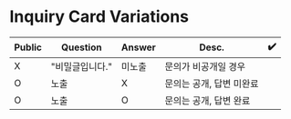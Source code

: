 # Inquiry Card Variations

| Public | Question       | Answer | Desc.                  | ✔️ |
| ------ | -------------- | ------ | ---------------------- | --- |
| X      | "비밀글입니다." | 미노출 | 문의가 비공개일 경우    |
| O      | 노출           | X      | 문의는 공개, 답변 미완료| 
| O      | 노출           | O      | 문의는 공개, 답변 완료  | 
